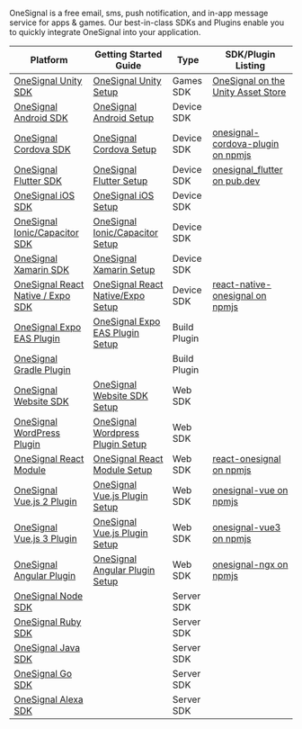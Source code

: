 OneSignal is a free email, sms, push notification, and in-app message service for apps & games.  Our best-in-class SDKs and Plugins enable you to quickly integrate OneSignal into your application.


| Platform                                                                                 | Getting Started Guide                                                                                     | Type         | SDK/Plugin Listing                                                                                                           |
| ---------------------------------------------------------------------------------------- | --------------------------------------------------------------------------------------------------------- | ------------ | ---------------------------------------------------------------------------------------------------------------------------- |
| [OneSignal Unity SDK](https://github.com/OneSignal/OneSignal-Unity-SDK)                  | [OneSignal Unity Setup](https://documentation.onesignal.com/docs/unity-sdk-setup)                         | Games SDK    | [OneSignal on the Unity Asset Store](https://assetstore.unity.com/packages/add-ons/services/billing/onesignal-sdk-193316)    |
| [OneSignal Android SDK](https://github.com/OneSignal/OneSignal-Android-SDK)              | [OneSignal Android Setup](https://documentation.onesignal.com/docs/android-sdk-setup)                     | Device SDK   |                                                                                                                              |
| [OneSignal Cordova SDK](https://github.com/OneSignal/OneSignal-Cordova-SDK)              | [OneSignal Cordova Setup](https://documentation.onesignal.com/docs/cordova-sdk-setup)                     | Device SDK   | [onesignal-cordova-plugin on npmjs](https://www.npmjs.com/package/onesignal-cordova-plugin)                                  |
| [OneSignal Flutter SDK](https://github.com/OneSignal/OneSignal-Flutter-SDK)              | [OneSignal Flutter Setup](https://documentation.onesignal.com/docs/flutter-sdk-setup)                     | Device SDK   | [onesignal\_flutter on pub.dev](https://pub.dev/packages/onesignal_flutter)                                                  |
| [OneSignal iOS SDK](https://github.com/OneSignal/OneSignal-iOS-SDK)                      | [OneSignal iOS Setup](https://documentation.onesignal.com/docs/ios-sdk-setup)                             | Device SDK   |                                                                                                                              |
| [OneSignal Ionic/Capacitor SDK](https://github.com/OneSignal/OneSignal-Cordova-SDK)      | [OneSignal Ionic/Capacitor Setup](https://documentation.onesignal.com/docs/ionic-sdk-setup)               | Device SDK   |                                                                                                                              |
| [OneSignal Xamarin SDK](https://github.com/OneSignal/OneSignal-Xamarin-SDK)              | [OneSignal Xamarin Setup](https://documentation.onesignal.com/docs/xamarin-sdk-setup)                     | Device SDK   |                                                                                                                              |
| [OneSignal React Native / Expo SDK](https://github.com/OneSignal/react-native-onesignal) | [OneSignal React Native/Expo Setup](https://documentation.onesignal.com/docs/react-native-sdk-setup)      | Device SDK   | [react-native-onesignal on npmjs](https://www.npmjs.com/package/react-native-onesignal)                                      |
| [OneSignal Expo EAS Plugin](https://github.com/OneSignal/onesignal-expo-plugin)          | [OneSignal Expo EAS Plugin Setup](https://documentation.onesignal.com/docs/react-native-expo-sdk-setup)   | Build Plugin |                                                                                                                              |
| [OneSignal Gradle Plugin](https://github.com/OneSignal/OneSignal-Gradle-Plugin)          |                                                                                                           | Build Plugin |                                                                                                                              |
| [OneSignal Website SDK](https://github.com/OneSignal/OneSignal-Website-SDK)              | [OneSignal Website SDK Setup](https://documentation.onesignal.com/docs/web-push-quickstart)               | Web SDK      |                                                                                                                              |
| [OneSignal WordPress Plugin](https://github.com/OneSignal/OneSignal-WordPress-Plugin)    | [OneSignal Wordpress Plugin Setup](https://documentation.onesignal.com/docs/wordpress)                    | Web SDK      |                                                                                                                              |
| [OneSignal React Module](https://github.com/OneSignal/react-onesignal)                   | [OneSignal React Module Setup](https://documentation.onesignal.com/docs/react-js-setup)                   | Web SDK      | [react-onesignal on npmjs](https://www.npmjs.com/package/react-onesignal)                                                    |
| [OneSignal Vue.js 2 Plugin](https://github.com/OneSignal/onesignal-vue)                    | [OneSignal Vue.js Plugin Setup](https://documentation.onesignal.com/docs/vue-js-setup)                    | Web SDK      | [onesignal-vue on npmjs](https://www.npmjs.com/package/onesignal-vue)                                                        |
| [OneSignal Vue.js 3 Plugin](https://github.com/OneSignal/onesignal-vue3)                    | [OneSignal Vue.js Plugin Setup](https://documentation.onesignal.com/docs/vue-js-setup)                    | Web SDK      | [onesignal-vue3 on npmjs](https://www.npmjs.com/package/@onesignal/onesignal-vue3)                                                        |
| [OneSignal Angular Plugin](https://github.com/OneSignal/onesignal-ngx)                   | [OneSignal Angular Plugin Setup](https://documentation.onesignal.com/docs/angular-setup)                  | Web SDK      | [onesignal-ngx on npmjs](https://www.npmjs.com/package/onesignal-ngx)                                                        |
| [OneSignal Node SDK](https://github.com/OneSignal/node-onesignal)                        |                                                                                                           | Server SDK   |                                                                                                                              |
| [OneSignal Ruby SDK](https://github.com/OneSignal/onesignal-ruby-client)                 |                                                                                                           | Server SDK   |                                                                                                                              |
| [OneSignal Java SDK](https://github.com/OneSignal/onesignal-java-client)                 |                                                                                                           | Server SDK   |                                                                                                                              |
| [OneSignal Go SDK](https://github.com/OneSignal/onesignal-go-client)                     |                                                                                                           | Server SDK   |                                                                                                                              |
| [OneSignal Alexa SDK](https://github.com/OneSignal/OneSignal-Alexa-Nodejs-SDK)           |                                                                                                           | Server SDK   |                                                                                                                              |

